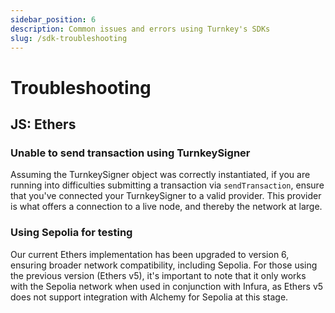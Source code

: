 ```yaml
---
sidebar_position: 6
description: Common issues and errors using Turnkey's SDKs
slug: /sdk-troubleshooting
---
```


# Troubleshooting

## JS: Ethers

### Unable to send transaction using TurnkeySigner

Assuming the TurnkeySigner object was correctly instantiated, if you are running into difficulties submitting a transaction via `sendTransaction`, ensure that you've connected your TurnkeySigner to a valid provider. This provider is what offers a connection to a live node, and thereby the network at large.

### Using Sepolia for testing

Our current Ethers implementation has been upgraded to version 6, ensuring broader network compatibility, including Sepolia. For those using the previous version (Ethers v5), it's important to note that it only works with the Sepolia network when used in conjunction with Infura, as Ethers v5 does not support integration with Alchemy for Sepolia at this stage.
